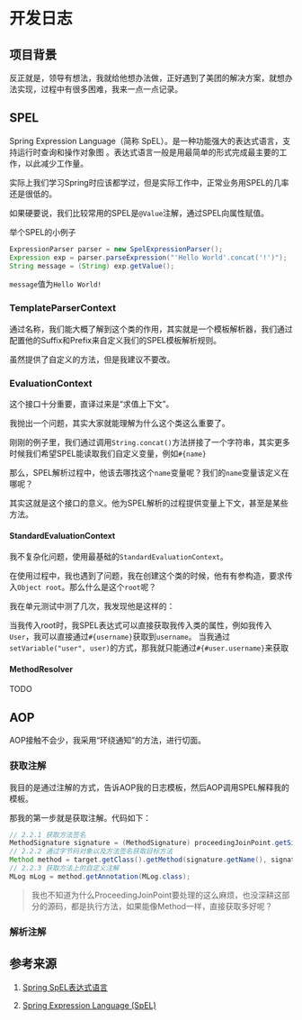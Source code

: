# 开发日志

## 项目背景

反正就是，领导有想法，我就给他想办法做，正好遇到了美团的解决方案，就想办法实现，过程中有很多困难，我来一点一点记录。

## SPEL

Spring Expression Language（简称 SpEL）。是一种功能强大的表达式语言，支持运行时查询和操作对象图 。表达式语言一般是用最简单的形式完成最主要的工作，以此减少工作量。

实际上我们学习Spring时应该都学过，但是实际工作中，正常业务用SPEL的几率还是很低的。

如果硬要说，我们比较常用的SPEL是`@Value`注解，通过SPEL向属性赋值。

举个SPEL的小例子

```java
ExpressionParser parser = new SpelExpressionParser();
Expression exp = parser.parseExpression("'Hello World'.concat('!')"); 
String message = (String) exp.getValue();
```
`message`值为`Hello World!`

### TemplateParserContext

通过名称，我们能大概了解到这个类的作用，其实就是一个模板解析器，我们通过配置他的Suffix和Prefix来自定义我们的SPEL模板解析规则。

虽然提供了自定义的方法，但是我建议不要改。

### EvaluationContext

这个接口十分重要，直译过来是“求值上下文”。

我抛出一个问题，其实大家就能理解为什么这个类这么重要了。

刚刚的例子里，我们通过调用`String.concat()`方法拼接了一个字符串，其实更多时候我们希望SPEL能读取我们自定义变量，例如`#{name}`

那么，SPEL解析过程中，他该去哪找这个`name`变量呢？我们的`name`变量该定义在哪呢？

其实这就是这个接口的意义。他为SPEL解析的过程提供变量上下文，甚至是某些方法。

#### StandardEvaluationContext

我不复杂化问题，使用最基础的`StandardEvaluationContext`。

在使用过程中，我也遇到了问题，我在创建这个类的时候，他有有参构造，要求传入`Object root`。那么什么是这个`root`呢？

我在单元测试中测了几次，我发现他是这样的：

当我传入root时，我SPEL表达式可以直接获取我传入类的属性，例如我传入`User`，我可以直接通过`#{username}`获取到`username`。
当我通过`setVariable("user", user)`的方式，那我就只能通过`#{#user.username}`来获取

#### MethodResolver

TODO

## AOP

AOP接触不会少，我采用“环绕通知”的方法，进行切面。

### 获取注解

我目的是通过注解的方式，告诉AOP我的日志模板，然后AOP调用SPEL解释我的模板。

那我的第一步就是获取注解。代码如下：

```java
// 2.2.1 获取方法签名
MethodSignature signature = (MethodSignature) proceedingJoinPoint.getSignature();
// 2.2.2 通过字节码对象以及方法签名获取目标方法
Method method = target.getClass().getMethod(signature.getName(), signature.getParameterTypes());
// 2.2.3 获取方法上的自定义注解
MLog mLog = method.getAnnotation(MLog.class);
```

> 我也不知道为什么ProceedingJoinPoint要处理的这么麻烦，也没深耕这部分的源码，都是执行方法，如果能像Method一样，直接获取多好呢？

### 解析注解



## 参考来源

1. [Spring SpEL表达式语言](http://c.biancheng.net/spring/spel.html)

2. [Spring Expression Language (SpEL)](https://docs.spring.io/spring-framework/docs/current/reference/html/core.html#expressions)
